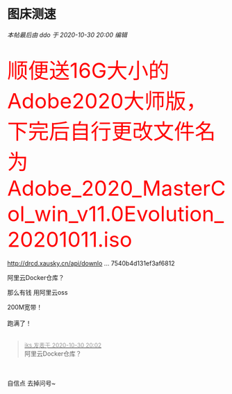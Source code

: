 # 图床测速


<i class="pstatus"> 本帖最后由 ddo 于 2020-10-30 20:00 编辑 </i><br />
<br />
<img id="aimg_gQJQi" onclick="zoom(this, this.src, 0, 0, 0)" class="zoom" src="http://aliregistry-cn-shanghai.oss-cn-shanghai.aliyuncs.com/docker/registry/v2/blobs/sha256/08/08a890eed32d445017d9259183c9a5b1df7eaa7c717620bad65baafe2dea4cf7/data?Expires=1604060400&amp;OSSAccessKeyId=LTAI4FyN99sZuwGQsaDkPxbv&amp;Signature=orc%2FiQruO2zTni2%2BabmG7V8%2FKhM%3D" onmouseover="img_onmouseoverfunc(this)" onload="thumbImg(this)" border="0" alt="" /><br />
<br />
<font size="7"><font color="Red">顺便送16G大小的Adobe2020大师版，下完后自行更改文件名为Adobe_2020_MasterCol_win_v11.0Evolution_20201011.iso</font></font><br />
<br />
<a href="http://drcd.xausky.cn/api/download?repository=registry.cn-shanghai.aliyuncs.com/a2595133804/test_sh&amp;digest=sha256:f1ffb17fa376998aff073a8969ebaa0d6399333e4cd347540b4d131ef3af6812" target="_blank">http://drcd.xausky.cn/api/downlo ... 7540b4d131ef3af6812</a><br />


阿里云Docker仓库？<img id="aimg_GK97J" onclick="zoom(this, this.src, 0, 0, 0)" class="zoom" src="https://cdn.jsdelivr.net/gh/hishis/forum-master/public/images/patch.gif" onmouseover="img_onmouseoverfunc(this)" onload="thumbImg(this)" border="0" alt="" />

那么有钱 用阿里云oss

200M宽带！<br />
<br />
跑满了！<br />
<br />
<img src="static/image/smiley/default/time.gif" smilieid="15" border="0" alt="" /><img src="static/image/smiley/default/time.gif" smilieid="15" border="0" alt="" /><img src="static/image/smiley/default/time.gif" smilieid="15" border="0" alt="" />

<div class="quote"><blockquote><font size="2"><a href="https://www.hostloc.com/forum.php?mod=redirect&amp;goto=findpost&amp;pid=9377002&amp;ptid=760366" target="_blank"><font color="#999999">iks 发表于 2020-10-30 20:02</font></a></font><br />
阿里云Docker仓库？</blockquote></div><br />
<br />
自信点 去掉问号~

